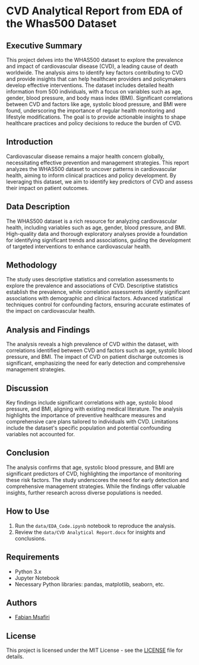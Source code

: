 # CVD Analytical Report from EDA of the Whas500 Dataset

## Executive Summary
This project delves into the WHAS500 dataset to explore the prevalence and impact of cardiovascular disease (CVD), a leading cause of death worldwide. The analysis aims to identify key factors contributing to CVD and provide insights that can help healthcare providers and policymakers develop effective interventions. The dataset includes detailed health information from 500 individuals, with a focus on variables such as age, gender, blood pressure, and body mass index (BMI). Significant correlations between CVD and factors like age, systolic blood pressure, and BMI were found, underscoring the importance of regular health monitoring and lifestyle modifications. The goal is to provide actionable insights to shape healthcare practices and policy decisions to reduce the burden of CVD.

## Introduction
Cardiovascular disease remains a major health concern globally, necessitating effective prevention and management strategies. This report analyzes the WHAS500 dataset to uncover patterns in cardiovascular health, aiming to inform clinical practices and policy development. By leveraging this dataset, we aim to identify key predictors of CVD and assess their impact on patient outcomes.

## Data Description
The WHAS500 dataset is a rich resource for analyzing cardiovascular health, including variables such as age, gender, blood pressure, and BMI. High-quality data and thorough exploratory analyses provide a foundation for identifying significant trends and associations, guiding the development of targeted interventions to enhance cardiovascular health.

## Methodology
The study uses descriptive statistics and correlation assessments to explore the prevalence and associations of CVD. Descriptive statistics establish the prevalence, while correlation assessments identify significant associations with demographic and clinical factors. Advanced statistical techniques control for confounding factors, ensuring accurate estimates of the impact on cardiovascular health.

## Analysis and Findings
The analysis reveals a high prevalence of CVD within the dataset, with correlations identified between CVD and factors such as age, systolic blood pressure, and BMI. The impact of CVD on patient discharge outcomes is significant, emphasizing the need for early detection and comprehensive management strategies.

## Discussion
Key findings include significant correlations with age, systolic blood pressure, and BMI, aligning with existing medical literature. The analysis highlights the importance of preventive healthcare measures and comprehensive care plans tailored to individuals with CVD. Limitations include the dataset's specific population and potential confounding variables not accounted for.

## Conclusion
The analysis confirms that age, systolic blood pressure, and BMI are significant predictors of CVD, highlighting the importance of monitoring these risk factors. The study underscores the need for early detection and comprehensive management strategies. While the findings offer valuable insights, further research across diverse populations is needed.

## How to Use
1. Run the `data/EDA_Code.ipynb` notebook to reproduce the analysis.
2. Review the `data/CVD Analytical Report.docx` for insights and conclusions.

## Requirements
- Python 3.x
- Jupyter Notebook
- Necessary Python libraries: pandas, matplotlib, seaborn, etc.

## Authors
- [Fabian Msafiri](https://github.com/FabcanK6)

## License
This project is licensed under the MIT License - see the [LICENSE](LICENSE) file for details.
